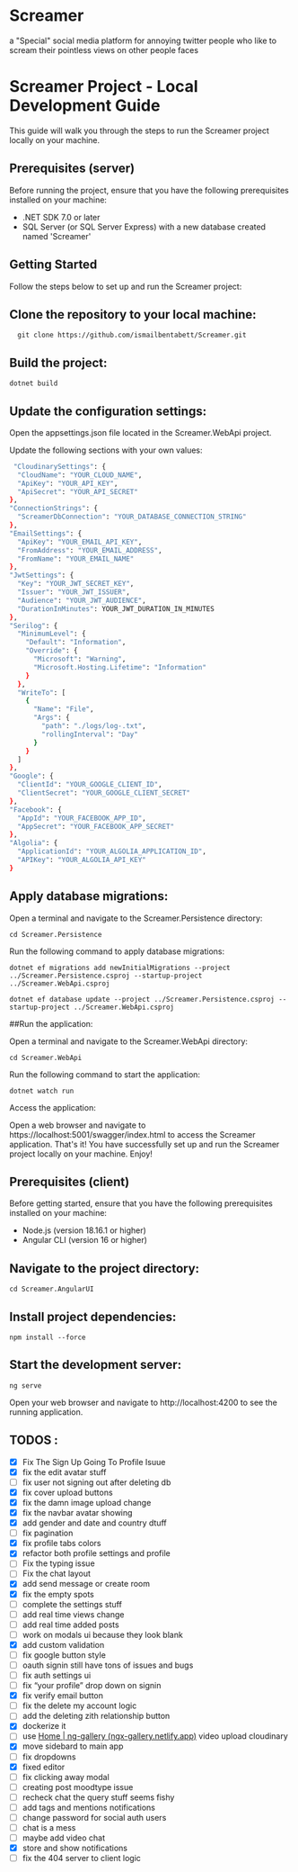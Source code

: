 # Screamer

a "Special" social media platform for annoying twitter people who like to scream their pointless views on other people faces

# Screamer Project - Local Development Guide

This guide will walk you through the steps to run the Screamer project locally on your machine.

## Prerequisites (server)

Before running the project, ensure that you have the following prerequisites installed on your machine:

- .NET SDK 7.0 or later
- SQL Server (or SQL Server Express) with a new database created named 'Screamer'

## Getting Started

Follow the steps below to set up and run the Screamer project:

## Clone the repository to your local machine:
 ```shell
   git clone https://github.com/ismailbentabett/Screamer.git
 ```

 
## Build the project:



```shell
dotnet build
```

## Update the configuration settings:

Open the appsettings.json file located in the Screamer.WebApi project.

Update the following sections with your own values:
```bash
 "CloudinarySettings": {
  "CloudName": "YOUR_CLOUD_NAME",
  "ApiKey": "YOUR_API_KEY",
  "ApiSecret": "YOUR_API_SECRET"
},
"ConnectionStrings": {
  "ScreamerDbConnection": "YOUR_DATABASE_CONNECTION_STRING"
},
"EmailSettings": {
  "ApiKey": "YOUR_EMAIL_API_KEY",
  "FromAddress": "YOUR_EMAIL_ADDRESS",
  "FromName": "YOUR_EMAIL_NAME"
},
"JwtSettings": {
  "Key": "YOUR_JWT_SECRET_KEY",
  "Issuer": "YOUR_JWT_ISSUER",
  "Audience": "YOUR_JWT_AUDIENCE",
  "DurationInMinutes": YOUR_JWT_DURATION_IN_MINUTES
},
"Serilog": {
  "MinimumLevel": {
    "Default": "Information",
    "Override": {
      "Microsoft": "Warning",
      "Microsoft.Hosting.Lifetime": "Information"
    }
  },
  "WriteTo": [
    {
      "Name": "File",
      "Args": {
        "path": "./logs/log-.txt",
        "rollingInterval": "Day"
      }
    }
  ]
},
"Google": {
  "ClientId": "YOUR_GOOGLE_CLIENT_ID",
  "ClientSecret": "YOUR_GOOGLE_CLIENT_SECRET"
},
"Facebook": {
  "AppId": "YOUR_FACEBOOK_APP_ID",
  "AppSecret": "YOUR_FACEBOOK_APP_SECRET"
},
"Algolia": {
  "ApplicationId": "YOUR_ALGOLIA_APPLICATION_ID",
  "APIKey": "YOUR_ALGOLIA_API_KEY"
}

```

## Apply database migrations:

Open a terminal and navigate to the Screamer.Persistence directory:


```shell
cd Screamer.Persistence
```

 Run the following command to apply database migrations:

```shell
dotnet ef migrations add newInitialMigrations --project ../Screamer.Persistence.csproj --startup-project ../Screamer.WebApi.csproj
```
```shell
dotnet ef database update --project ../Screamer.Persistence.csproj --startup-project ../Screamer.WebApi.csproj
```

##Run the application:

Open a terminal and navigate to the Screamer.WebApi directory:


```shell
cd Screamer.WebApi
```
Run the following command to start the application:

```shell
dotnet watch run
```

Access the application:

Open a web browser and navigate to https://localhost:5001/swagger/index.html to access the Screamer application.
That's it! You have successfully set up and run the Screamer project locally on your machine. Enjoy!


## Prerequisites (client)
Before getting started, ensure that you have the following prerequisites installed on your machine:

- Node.js (version 18.16.1 or higher)
- Angular CLI (version 16 or higher)

## Navigate to the project directory:

```shell
cd Screamer.AngularUI
```

## Install project dependencies:

```shell
npm install --force
```
## Start the development server:

```shell
ng serve
```

Open your web browser and navigate to http://localhost:4200 to see the running application.

## TODOS : 
- [x]  Fix The Sign Up Going To Profile Isuue
- [x]  fix the edit avatar stuff
- [ ]  fix user not signing out after deleting db
- [x]  fix cover upload buttons
- [x]  fix the damn image upload change
- [x]  fix the navbar avatar showing
- [x]  add gender and date and country dtuff
- [ ]  fix pagination
- [x]  fix profile tabs colors
- [x]  refactor both profile settings and profile
- [ ]  Fix the typing issue
- [ ]  Fix the chat layout
- [x]  add send message or create room
- [x]  fix the empty spots
- [ ]  complete the settings stuff
- [ ]  add real time views change
- [ ]  add real time added posts
- [ ]  work on modals ui because they look blank
- [x]  add custom validation
- [ ]  fix google button style
- [ ]  oauth signin still have tons of issues and bugs
- [ ]  fix auth settings ui
- [ ]  fix “your profile” drop down on signin
- [x]  fix verify email button
- [ ]  fix the delete my account logic
- [ ]  add the deleting zith relationship button
- [x]  dockerize it
- [ ]  use [Home | ng-gallery (ngx-gallery.netlify.app)](https://ngx-gallery.netlify.app/#/) video upload cloudinary
- [x]  move sidebard to main app
- [ ]  fix dropdowns
- [x]  fixed editor
- [ ]  fix clicking away modal
- [ ]  creating post moodtype issue
- [ ]  recheck chat the query stuff seems fishy
- [ ]  add tags and mentions notifications
- [ ]  change password for social auth users
- [ ]  chat is a mess
- [ ]  maybe add video chat
- [x]  store and show notifications
- [ ]  fix the 404 server to client logic
